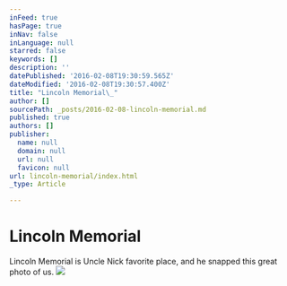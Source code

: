 ```yaml
---
inFeed: true
hasPage: true
inNav: false
inLanguage: null
starred: false
keywords: []
description: ''
datePublished: '2016-02-08T19:30:59.565Z'
dateModified: '2016-02-08T19:30:57.400Z'
title: "Lincoln Memorial\_"
author: []
sourcePath: _posts/2016-02-08-lincoln-memorial.md
published: true
authors: []
publisher:
  name: null
  domain: null
  url: null
  favicon: null
url: lincoln-memorial/index.html
_type: Article

---
```

# Lincoln Memorial 

Lincoln Memorial is Uncle Nick favorite place, and he snapped this great photo of us.
![](https://s3-us-west-2.amazonaws.com/the-grid-img/p/f7721af3d7a6456b4f7b9608b3b0dc2cd277accf.jpg)